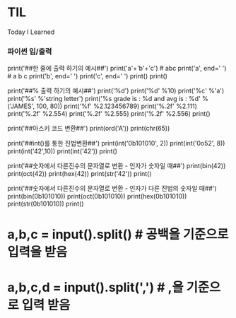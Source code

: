 # TIL

Today I Learned

### 파이썬 입/출력

print('##한 줄에 출력 하기의 예시##')
print('a'+'b'+'c') # abc
print('a', end=' ') # a b c
print('b', end=' ')
print('c', end=' ')
print()
print()

print('##% 출력 하기의 예시##')
print('\%d')
print('%d' %10)
print('%c' %'a')
print('%s' %'string letter')
print('%s grade is : %d and avg is : %d' %('JAMES', 100, 80))
print('%f' %2.123456789)
print('%.2f' %2.111)
print('%.2f' %2.554)
print('%.2f' %2.555)
print('%.2f' %2.556)
print()

print('##아스키 코드 변환##')
print(ord('A'))
print(chr(65))

print('##int()를 통한 진법변환##')
print(int('0b101010', 2))
print(int('0o52', 8))
print(int('42',10))
print(int('42'))
print()

print('##숫자에서 다른진수의 문자열로 변환 - 인자가 숫자일 때##')
print(bin(42))
print(oct(42))
print(hex(42))
print(str('42'))
print()

print('##숫자에서 다른진수의 문자열로 변환 - 인자가 다른 진법의 숫자일 때##')
print(bin(0b101010))
print(oct(0b101010))
print(hex(0b101010))
print(str(0b101010))
print()

# a,b,c = input().split() # 공백을 기준으로 입력을 받음

# a,b,c,d = input().split(',') # ,을 기준으로 입력 받음
